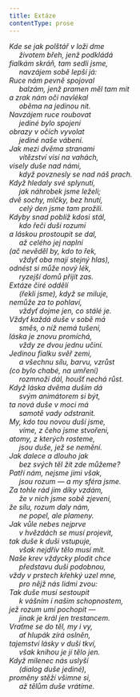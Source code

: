 ```yaml
---
title: Extáze
contentType: prose
---
```


_Kde se jak polštář v loži dme  
     životem břeh, jenž podkládá  
fialkám skráň, tam sedli jsme,  
     navzájem sobě lepší já:  
Ruce nám pevně spojoval  
     balzám, jenž pramen měl tam mít  
a zrak nám oči navlékal  
     oběma na jedinou nit.  
Navzájem ruce roubovat  
     jediné bylo spojení  
obrazy v očích vyvolat  
     jediné naše vábení.  
Jak mezi dvěma stranami  
     vítězství visí na vahách,  
visely duše nad námi,  
     když povznesly se nad náš prach.  
Když hledaly své splynutí,  
     jak náhrobek jsme leželi;  
dvě sochy, mlčky, bez hnutí,  
     celý den jsme tam prožili.  
Kdyby snad poblíž kdosi stál,  
     kdo řeči duší rozumí  
a láskou prostoupit se dal,  
     až celého jej naplní  
(ač nevěděl by, kdo to řek,  
     vždyť oba mají stejný hlas),  
odnést si může nový lék,  
     ryzejší domů přijít zas.  
Extáze čiré oddělí  
     (řekli jsme), když se miluje,  
nemůže za to pohlaví,  
     vždyť dojme jen, co stálé je.  
Vždyť každá duše v sobě má  
     směs, o níž nemá tušení,  
láska je znovu promíchá,  
     vždy ze dvou jednu učiní.  
Jedinou fialku svěř zemi,  
     a všechnu sílu, barvu, vzrůst  
(co bylo chabé, na umření)  
     rozmnoží dál, houšť nechá růst.  
Když láska dvěma duším dá  
     svým animátorem si být,  
ta nová duše v moci má  
     samotě vady odstranit.  
My, kdo tou novou duší jsme,  
     víme, z čeho jsme stvořeni,  
atomy, z kterých rosteme,  
     jsou duše, jež se nemění.  
Jak dalece a dlouho jak  
     bez svých těl žít zde můžeme?  
Patří nám, nejsme jimi však,  
     jsou rozum — a my sféra jsme.  
Za tohle rád jim díky vzdám,  
     že v nich jsme sobě zjeveni,  
že sílu, rozum daly nám,  
     ne popel, ale plameny.  
Jak vůle nebes nejprve  
     v hvězdách se musí projevit,  
tak duše k duši vstupuje,  
     však nejdřív tělo musí mít.  
Naše krev vždycky plodit chce  
     představu duši podobnou,  
vždy v prstech křehký uzel mne,  
     pro nějž nás lidmi zvou:  
Tak duše musí sestoupit  
     k vášním i našim schopnostem,  
jež rozum umí pochopit —  
     jinak je král jen trestancem.  
Vraťme se do těl, my i vy,  
     ať hlupák zírá oslněn,  
tajemství lásky v duši tkví,  
     však knihou je jí tělo jen.  
Když milenec nás uslyší  
     (dialog duše jediné),  
proměny stěží všimne si,  
     až tělům duše vrátíme._
